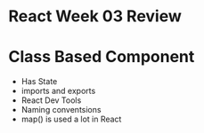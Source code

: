 # React Week 03 Review

# Class Based Component
* Has State
* imports and exports
* React Dev Tools
* Naming conventsions
* map() is used a lot in React

